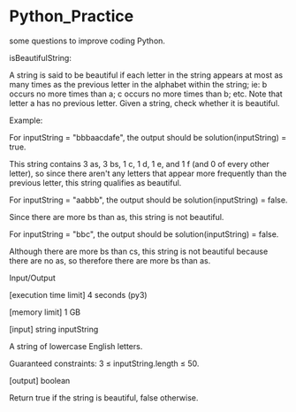 # Python_Practice
some questions to improve coding Python.

isBeautifulString:

A string is said to be beautiful if each letter in the string appears at most as many times as the previous letter in the alphabet within the string; ie: b occurs no more times than a; c occurs no more times than b; etc. Note that letter a has no previous letter.
Given a string, check whether it is beautiful.

Example:

For inputString = "bbbaacdafe", the output should be solution(inputString) = true.

This string contains 3 as, 3 bs, 1 c, 1 d, 1 e, and 1 f (and 0 of every other letter), so since there aren't any letters that appear more frequently than the previous letter, this string qualifies as beautiful.

For inputString = "aabbb", the output should be solution(inputString) = false.

Since there are more bs than as, this string is not beautiful.

For inputString = "bbc", the output should be solution(inputString) = false.

Although there are more bs than cs, this string is not beautiful because there are no as, so therefore there are more bs than as.

Input/Output

[execution time limit] 4 seconds (py3)

[memory limit] 1 GB

[input] string inputString

A string of lowercase English letters.

Guaranteed constraints:
3 ≤ inputString.length ≤ 50.

[output] boolean

Return true if the string is beautiful, false otherwise.

